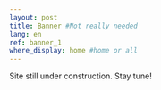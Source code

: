 ```yaml
---
layout: post
title: Banner #Not really needed
lang: en
ref: banner_1
where_display: home #home or all
---
```


Site still under construction. Stay tune!
